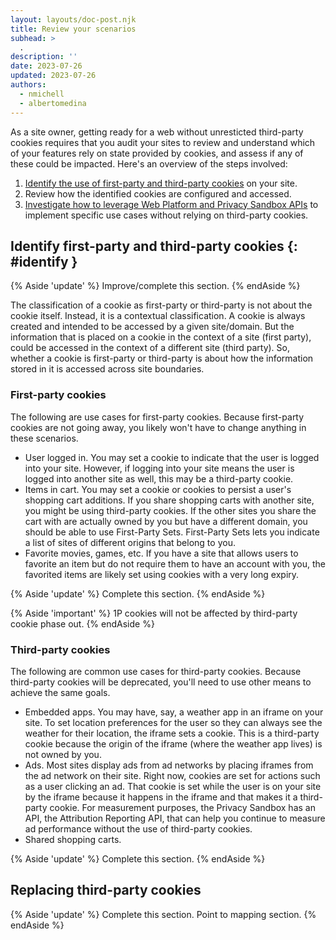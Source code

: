 ```yaml
---
layout: layouts/doc-post.njk
title: Review your scenarios
subhead: >
  .
description: ''
date: 2023-07-26
updated: 2023-07-26
authors:
  - nmichell
  - albertomedina
---
```


As a site owner, getting ready for a web without unresticted third-party cookies requires that you audit your sites to review and understand which of your features rely on state provided by cookies, and assess if any of these could be impacted. Here's an overview of the steps involved:

1. [Identify the use of first-party and third-party cookies](#identify) on your site.
1. Review how the identified cookies are configured and accessed.
1. [Investigate how to leverage Web Platform and Privacy Sandbox APIs](#other-apis) to implement specific use cases without relying on third-party cookies.

## Identify first-party and third-party cookies {: #identify }

{% Aside 'update' %}
Improve/complete this section.
{% endAside %}

The classification of a cookie as first-party or third-party is not about the cookie itself. Instead, it is a contextual classification. A cookie is always created and intended to be accessed by a given site/domain. But the information that is placed on a cookie in the context of a site (first party), could be accessed in the context of a different site (third party). So, whether a cookie is first-party or third-party is about how the information stored in it is accessed across site boundaries.

### First-party cookies

The following are use cases for first-party cookies. Because first-party cookies are not going away, you likely won't have to change anything in these scenarios.

- User logged in. You may set a cookie to indicate that the user is logged into your site. However, if logging into your site means the user is logged into another site as well, this may be a third-party cookie.
- Items in cart. You may set a cookie or cookies to persist a user's shopping cart additions. If you share shopping carts with another site, you might be using third-party cookies. If the other sites you share the cart with are actually owned by you but have a different domain, you should be able to use First-Party Sets. First-Party Sets lets you indicate a list of sites of different origins that belong to you.
- Favorite movies, games, etc. If you have a site that allows users to favorite an item but do not require them to have an account with you, the favorited items are likely set using cookies with a very long expiry.


{% Aside 'update' %}
Complete this section.
{% endAside %}

{% Aside 'important' %}
1P cookies will not be affected by third-party cookie phase out.
{% endAside %}

### Third-party cookies

The following are common use cases for third-party cookies. Because third-party cookies will be deprecated, you'll need to use other means to achieve the same goals.

- Embedded apps. You may have, say, a weather app in an iframe on your site. To set location preferences for the user so they can always see the weather for their location, the iframe sets a cookie. This is a third-party cookie because the origin of the iframe (where the weather app lives) is not owned by you.
- Ads. Most sites display ads from ad networks by placing iframes from the ad network on their site. Right now, cookies are set for actions such as a user clicking an ad. That cookie is set while the user is on your site by the iframe because it happens in the iframe and that makes it a third-party cookie. For measurement purposes, the Privacy Sandbox has an API, the Attribution Reporting API, that can help you continue to measure ad performance without the use of third-party cookies.
- Shared shopping carts.


{% Aside 'update' %}
Complete this section.
{% endAside %}

## Replacing third-party cookies

{% Aside 'update' %}
Complete this section.
Point to mapping section.
{% endAside %}
